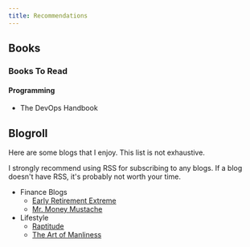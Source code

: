 ```yaml
---
title: Recommendations
---
```


## Books

### Books To Read

#### Programming

- The DevOps Handbook

## Blogroll

Here are some blogs that I enjoy. This list is not exhaustive.

I strongly recommend using RSS for subscribing to any blogs. If a blog doesn't have RSS, it's probably not worth your time.

- Finance Blogs
  - [Early Retirement Extreme](http://earlyretirementextreme.com/)
  - [Mr. Money Mustache](https://www.mrmoneymustache.com/)
- Lifestyle
  - [Raptitude](https://www.raptitude.com/)
  - [The Art of Manliness](https://www.artofmanliness.com/)

